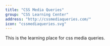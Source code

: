 ```yaml
---
title: "CSS Media Queries"
group: "CSS Learning Center"
address: "http://cssmediaqueries.com/"
icon: "cssmediaqueries.svg"
---
```


This is the learning place for css media queries.
